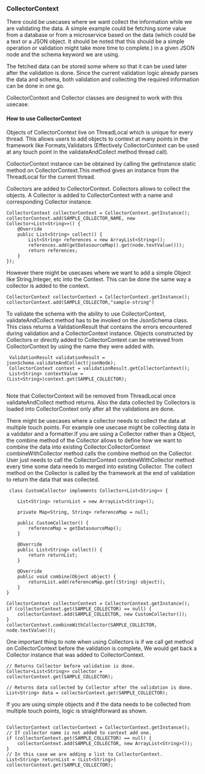 ### CollectorContext


There could be usecases where we want collect the information while we are validating the data. A simple example could be fetching some value from a database or from a microservice based on the data (which could be a text or a JSON object. It should be noted that this should be a simple operation or validation might take more time to complete.) in a given JSON node and the schema keyword we are using. 

The fetched data can be stored some where so that it can be used later after the validation is done. Since the current validation logic already parses the data and schema, both validation and collecting the required information can be done in one go.

CollectorContext and Collector classes are designed to work with this usecase.

#### How to use CollectorContext

Objects of CollectorContext live on ThreadLocal which is unique for every thread. This allows users to add objects to context at many points in the framework like Formats,Validators (Effectively CollectorContext can be used at any touch point in the validateAndCollect method thread call).

CollectorContext instance can be obtained by calling the getInstance static method on CollectorContext.This method gives an instance from the ThreadLocal for the current thread.

Collectors are added to CollectorContext. Collectors allows to collect the objects. A Collector is added to CollectorContext with a name and corresponding Collector instance.

```
CollectorContext collectorContext = CollectorContext.getInstance();
collectorContext.add(SAMPLE_COLLECTOR_NAME, new Collector<List<String>>() {
	@Override
	public List<String> collect() {
		List<String> references = new ArrayList<String>();
		references.add(getDatasourceMap().get(node.textValue()));
		return references;
	}
});
```

However there might be usecases where we want to add a simple Object like String,Integer, etc into the Context. This can be done the same way a collector is added to the context.

```
CollectorContext collectorContext = CollectorContext.getInstance();
collectorContext.add(SAMPLE_COLLECTOR,"sample-string")

```

To validate the schema with the ability to use CollectorContext, validateAndCollect method has to be invoked on the JsonSchema class. This class returns a ValidationResult that contains the errors encountered during validation and a CollectorContext instance. Objects constructed by Collectors or directly added to CollectorContext can be retrieved from CollectorContext by using the name they were added with.


```
 ValidationResult validationResult = jsonSchema.validateAndCollect(jsonNode);
 CollectorContext context = validationResult.getCollectorContext();
 List<String> contextValue = (List<String>)context.get(SAMPLE_COLLECTOR);
 
```

Note that CollectorContext will be removed from ThreadLocal once validateAndCollect method returns. Also the data collected by Collectors is loaded into CollectorContext only after all the validations are done.

There might be usecases where a collector needs to collect the data at multiple touch points. For example one usecase might be collecting data in a validator and a formatter.If you are using a Collector rather than a Object, the combine method of the Collector allows to define how we want to combine the data into existing Collector.CollectorContext combineWithCollector method calls the combine method on the Collector. User just needs to call the CollectorContext combineWithCollector method every time some data needs to merged into existing Collector. The collect method on the Collector is called by the framework at the end of validation to return the data that was collected.

```
 class CustomCollector implements Collector<List<String>> {

	List<String> returnList = new ArrayList<String>();

	private Map<String, String> referenceMap = null;

	public CustomCollector() {
		referenceMap = getDatasourceMap();
	}

	@Override
	public List<String> collect() {
		return returnList;
	}

	@Override
	public void combine(Object object) {
		returnList.add(referenceMap.get((String) object));
	}
}

CollectorContext collectorContext = CollectorContext.getInstance();
if (collectorContext.get(SAMPLE_COLLECTOR) == null) {
	collectorContext.add(SAMPLE_COLLECTOR, new CustomCollector());
}
collectorContext.combineWithCollector(SAMPLE_COLLECTOR, node.textValue());

```

One important thing to note when using Collectors is if we call get method on CollectorContext before the validation is complete, We would get back a Collector instance that was added to CollectorContext.

```
// Returns Collector before validation is done.
Collector<List<String>> collector = collectorContext.get(SAMPLE_COLLECTOR);

// Returns data collected by Collector after the validation is done.
List<String> data = collectorContext.get(SAMPLE_COLLECTOR);

```

If you are using simple objects and if the data needs to be collected from multiple touch points, logic is straightforward as shown.

```

CollectorContext collectorContext = CollectorContext.getInstance();
// If collector name is not added to context add one.
if (collectorContext.get(SAMPLE_COLLECTOR) == null) {
	collectorContext.add(SAMPLE_COLLECTOR, new ArrayList<String>());
}
// In this case we are adding a list to CollectorContext.
List<String> returnList = (List<String>) collectorContext.get(SAMPLE_COLLECTOR);

```

